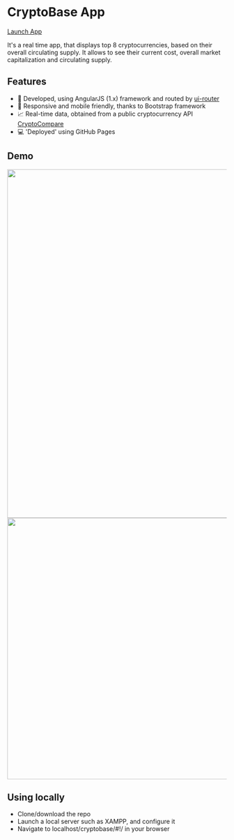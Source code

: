 # CryptoBase App

 <p><a href="https://krisrss.github.io/cryptobase/" >Launch App</a></p>

It's a real time app, that displays top 8 cryptocurrencies, based on their overall circulating supply. It allows to see their current cost, overall market capitalization and circulating supply.

## Features
* :hammer: Developed, using AngularJS (1.x) framework and routed by <a href="https://github.com/angular-ui/ui-router" >ui-router</a>
* :iphone: Responsive and mobile friendly, thanks to Bootstrap framework
* :chart_with_upwards_trend: Real-time data, obtained from a public cryptocurrency API <a href="https://min-api.cryptocompare.com" >CryptoCompare</a>
* :computer: 'Deployed' using GitHub Pages

## Demo

<div align="center">
  <img src="https://i.imgur.com/7552oLf.png" width=800px/>
</div>


<div align="center">
  <img src="https://i.imgur.com/1KihYZk.jpg" width=600px/>
</div>


## Using locally
* Clone/download the repo
* Launch a local server such as XAMPP, and configure it
* Navigate to localhost/cryptobase/#!/ in your browser
